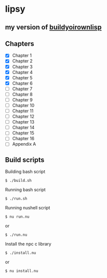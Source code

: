 # lipsy

## my version of [buildyoirownlisp](https://buildyourownlisp.com/contents)

## Chapters
- [x] Chapter 1 
- [x] Chapter 2
- [x] Chapter 3
- [x] Chapter 4
- [x] Chapter 5
- [x] Chapter 6
- [ ] Chapter 7
- [ ] Chapter 8
- [ ] Chapter 9
- [ ] Chapter 10
- [ ] Chapter 11
- [ ] Chapter 12
- [ ] Chapter 13
- [ ] Chapter 14
- [ ] Chapter 15
- [ ] Chapter 16
- [ ] Appendix A

## Build scripts

Building bash script
```shell
$ ./build.sh
```

Running bash script
```shell
$ ./run.sh
```

Running nushell script
```shell
$ nu run.nu
```
or
```shell
$ ./run.nu
```

Install the npc c library
```shell
$ ./install.nu
```
or
```shell
$ nu install.nu
```
